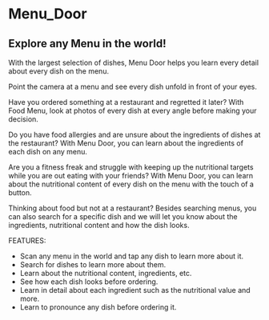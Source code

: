 # Menu_Door #

## Explore any Menu in the world! ##


With the largest selection of dishes, Menu Door helps you learn every detail about every dish on the menu.


Point the camera at a menu and see every dish unfold in front of your eyes.


Have you ordered something at a restaurant and regretted it later? With Food Menu, look at photos of every dish at every angle before making your decision.


Do you have food allergies and are unsure about the ingredients of dishes at the restaurant? With Menu Door, you can learn about the ingredients of each dish on any menu.


Are you a fitness freak and struggle with keeping up the nutritional targets while you are out eating with your friends? With Menu Door, you can learn about the nutritional content of every dish on the menu with the touch of a button.


Thinking about food but not at a restaurant? Besides searching menus, you can also search for a specific dish and we will let you know about the ingredients, nutritional content and how the dish looks.


FEATURES:

- Scan any menu in the world and tap any dish to learn more about it.
- Search for dishes to learn more about them.
- Learn about the nutritional content, ingredients, etc.
- See how each dish looks before ordering.
- Learn in detail about each ingredient such as the nutritional value and more.
- Learn to pronounce any dish before ordering it.